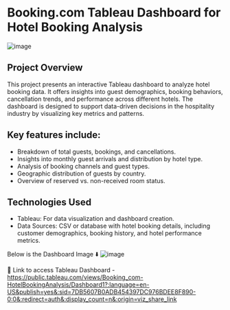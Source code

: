# Booking.com Tableau Dashboard for Hotel Booking Analysis

![image](https://github.com/user-attachments/assets/05f6cf1f-e910-4a9c-af4b-6dc85d86fd90)


## Project Overview
This project presents an interactive Tableau dashboard to analyze hotel booking data. It offers insights into guest demographics, booking behaviors, cancellation trends, and performance across different hotels. The dashboard is designed to support data-driven decisions in the hospitality industry by visualizing key metrics and patterns.

## Key features include:
* Breakdown of total guests, bookings, and cancellations.
* Insights into monthly guest arrivals and distribution by hotel type.
* Analysis of booking channels and guest types.
* Geographic distribution of guests by country.
* Overview of reserved vs. non-received room status.

## Technologies Used
* Tableau: For data visualization and dashboard creation.
* Data Sources: CSV or database with hotel booking details, including customer demographics, booking history, and hotel performance metrics.


Below is the Dashboard Image ⬇️
![image](https://github.com/user-attachments/assets/5d12dc4a-277e-4a55-b927-d9c59a237bb7)


🔗 Link to access Tableau Dashboard -  https://public.tableau.com/views/Booking_com-HotelBookingAnalysis/Dashboard1?:language=en-US&publish=yes&:sid=7DB5607B0ADB454397DC976BDEE8F890-0:0&:redirect=auth&:display_count=n&:origin=viz_share_link
